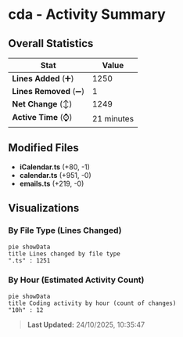 # cda - Activity Summary 

## Overall Statistics

| Stat                   | Value                                                             |
| ---------------------- | ----------------------------------------------------------------- |
| **Lines Added** (➕)   | 1250                                          |
| **Lines Removed** (➖) | 1                                        |
| **Net Change** (↕)    | 1249                |
| **Active Time** (⌚)   | 21 minutes |


## Modified Files
- **iCalendar.ts** (+80, -1)
- **calendar.ts** (+951, -0)
- **emails.ts** (+219, -0)

## Visualizations

### By File Type (Lines Changed)

```mermaid
pie showData
title Lines changed by file type
".ts" : 1251
```

### By Hour (Estimated Activity Count)

```mermaid
pie showData
title Coding activity by hour (count of changes)
"10h" : 12
```


> **Last Updated:** 24/10/2025, 10:35:47